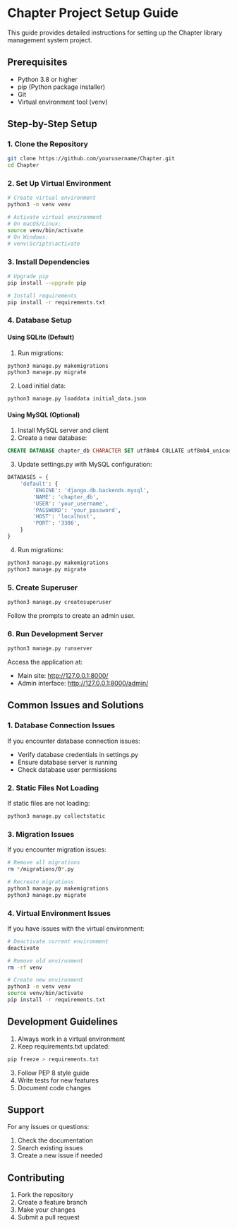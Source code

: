 # Chapter Project Setup Guide

This guide provides detailed instructions for setting up the Chapter library management system project.

## Prerequisites

- Python 3.8 or higher
- pip (Python package installer)
- Git
- Virtual environment tool (venv)

## Step-by-Step Setup

### 1. Clone the Repository

```bash
git clone https://github.com/yourusername/Chapter.git
cd Chapter
```

### 2. Set Up Virtual Environment

```bash
# Create virtual environment
python3 -m venv venv

# Activate virtual environment
# On macOS/Linux:
source venv/bin/activate
# On Windows:
# venv\Scripts\activate
```

### 3. Install Dependencies

```bash
# Upgrade pip
pip install --upgrade pip

# Install requirements
pip install -r requirements.txt
```

### 4. Database Setup

#### Using SQLite (Default)

1. Run migrations:
```bash
python3 manage.py makemigrations
python3 manage.py migrate
```

2. Load initial data:
```bash
python3 manage.py loaddata initial_data.json
```

#### Using MySQL (Optional)

1. Install MySQL server and client
2. Create a new database:
```sql
CREATE DATABASE chapter_db CHARACTER SET utf8mb4 COLLATE utf8mb4_unicode_ci;
```

3. Update settings.py with MySQL configuration:
```python
DATABASES = {
    'default': {
        'ENGINE': 'django.db.backends.mysql',
        'NAME': 'chapter_db',
        'USER': 'your_username',
        'PASSWORD': 'your_password',
        'HOST': 'localhost',
        'PORT': '3306',
    }
}
```

4. Run migrations:
```bash
python3 manage.py makemigrations
python3 manage.py migrate
```

### 5. Create Superuser

```bash
python3 manage.py createsuperuser
```

Follow the prompts to create an admin user.

### 6. Run Development Server

```bash
python3 manage.py runserver
```

Access the application at:
- Main site: http://127.0.0.1:8000/
- Admin interface: http://127.0.0.1:8000/admin/

## Common Issues and Solutions

### 1. Database Connection Issues

If you encounter database connection issues:
- Verify database credentials in settings.py
- Ensure database server is running
- Check database user permissions

### 2. Static Files Not Loading

If static files are not loading:
```bash
python3 manage.py collectstatic
```

### 3. Migration Issues

If you encounter migration issues:
```bash
# Remove all migrations
rm */migrations/0*.py

# Recreate migrations
python3 manage.py makemigrations
python3 manage.py migrate
```

### 4. Virtual Environment Issues

If you have issues with the virtual environment:
```bash
# Deactivate current environment
deactivate

# Remove old environment
rm -rf venv

# Create new environment
python3 -m venv venv
source venv/bin/activate
pip install -r requirements.txt
```

## Development Guidelines

1. Always work in a virtual environment
2. Keep requirements.txt updated:
```bash
pip freeze > requirements.txt
```

3. Follow PEP 8 style guide
4. Write tests for new features
5. Document code changes

## Support

For any issues or questions:
1. Check the documentation
2. Search existing issues
3. Create a new issue if needed

## Contributing

1. Fork the repository
2. Create a feature branch
3. Make your changes
4. Submit a pull request
